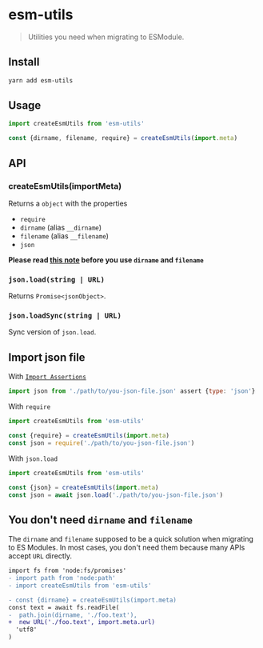 # esm-utils

> Utilities you need when migrating to ESModule.

## Install

```bash
yarn add esm-utils
```

## Usage

```js
import createEsmUtils from 'esm-utils'

const {dirname, filename, require} = createEsmUtils(import.meta)
```

## API

### createEsmUtils(importMeta)

Returns a `object` with the properties

- `require`
- `dirname` (alias `__dirname`)
- `filename` (alias `__filename`)
- `json`

**Please read [this note](#you-dont-need-dirname-and-filename) before you use `dirname` and `filename`**

### `json.load(string | URL)`

Returns `Promise<jsonObject>`.

### `json.loadSync(string | URL)`

Sync version of `json.load`.

## Import json file

With [`Import Assertions`](https://github.com/tc39/proposal-import-assertions)

```js
import json from './path/to/you-json-file.json' assert {type: 'json'}
```

With `require`

```js
import createEsmUtils from 'esm-utils'

const {require} = createEsmUtils(import.meta)
const json = require('./path/to/you-json-file.json')
```

With `json.load`

```js
import createEsmUtils from 'esm-utils'

const {json} = createEsmUtils(import.meta)
const json = await json.load('./path/to/you-json-file.json')
```

## You don't need `dirname` and `filename`

The `dirname` and `filename` supposed to be a quick solution when migrating to ES Modules. In most cases, you don't need them because many APIs accept `URL` directly.

```diff
import fs from 'node:fs/promises'
- import path from 'node:path'
- import createEsmUtils from 'esm-utils'

- const {dirname} = createEsmUtils(import.meta)
const text = await fs.readFile(
-  path.join(dirname, './foo.text'),
+  new URL('./foo.text', import.meta.url)
  'utf8'
)
```
